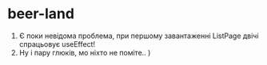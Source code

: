 # beer-land

1. Є поки невідома проблема, при першому завантаженні ListPage двічі спрацьовує
   useEffect!
2. Ну і пару глюків, мо ніхто не поміте.. )
